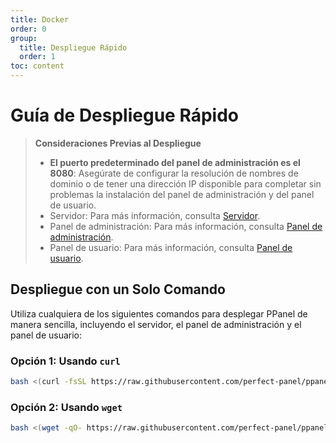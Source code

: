 ```yaml
---
title: Docker
order: 0
group:
  title: Despliegue Rápido
  order: 1
toc: content
---
```


# Guía de Despliegue Rápido

> **Consideraciones Previas al Despliegue**
>
> - **El puerto predeterminado del panel de administración es el 8080**: Asegúrate de configurar la resolución de nombres de dominio o de tener una dirección IP disponible para completar sin problemas la instalación del panel de administración y del panel de usuario.
> - Servidor: Para más información, consulta [Servidor](/guide/server).
> - Panel de administración: Para más información, consulta [Panel de administración](/guide/admin).
> - Panel de usuario: Para más información, consulta [Panel de usuario](/guide/user).

## Despliegue con un Solo Comando

Utiliza cualquiera de los siguientes comandos para desplegar PPanel de manera sencilla, incluyendo el servidor, el panel de administración y el panel de usuario:

### Opción 1: Usando `curl`

```bash
bash <(curl -fsSL https://raw.githubusercontent.com/perfect-panel/ppanel-script/refs/heads/main/install.sh)
```

### Opción 2: Usando `wget`

```bash
bash <(wget -qO- https://raw.githubusercontent.com/perfect-panel/ppanel-script/refs/heads/main/install.sh)
```

